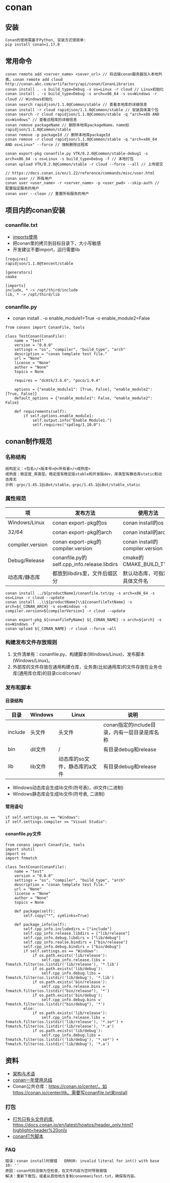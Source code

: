 # conan
## 安装
```
Conan的使用需基于Python, 安装方式很简单:
pip install conan=1.17.0
```

## 常用命令
```
conan remote add <server_name> <sever_url> // 将远端conan服务器加入本地列表。conan remote add cloud http://conan.abc.com/artifactory/api/conan/ConanLibraries
conan install . -s build_type=Debug -s os=Linux -r cloud // Linux初始化
conan install . -s build_type=Debug -s arch=x86_64 -s os=Windows -r cloud // Windows初始化
conan search rapidjson/1.1.0@Common/stable // 查看本地库的详细信息
conan install -r cloud rapidjson/1.1.0@Common/stable // 安装具体某个包
conan search -r cloud rapidjson/1.1.0@Common/stable -q "arch=x86 AND os=Windows" // 查看远程库的详细信息
conan remove packageName // 删除本地库packageName，name如rapidjson/1.1.0@Common/stable
conan remove -p packageId // 删除本地库packageId
conan remove -r cloud rapidjson/1.1.0@Common/stable -q "arch=x86_64 AND os=Linux" --force // 强制删除远程库

conan export-pkg conanfile.py VTK/8.2.0@Common/stable-debug1 -s arch=x86_64 -s os=Linux -s build_type=Debug -f // 本地打包
conan upload VTK/8.2.0@Common/stable -r cloud --force --all // 上传提交

// https://docs.conan.io/en/1.22/reference/commands/misc/user.html
conan user // 所有用户
conan user <user_name> -r <server_name> -p <user_pwd> --skip-auth // 配置指定服务的用户
conan user --clean // 重置所有服务的用户
```

## 项目内的conan安装
### conanfile.txt
* [imports使用](https://cloud.tencent.com/developer/article/1979298)
* 把conan里的拷贝到目标目录下，大小写敏感
* 开发建议不要import，运行需要lib

```
[requires]
rapidjson/1.1.0@tencent/stable

[generators]
cmake

[imports]
include, * -> /opt/third/include
lib, * -> /opt/third/lib
```

### conanfile.py
* conan install . -o enable_module1=True -o enable_module2=False

```
from conans import ConanFile, tools

class TestConan(ConanFile):
    name = "test"
    version = "0.0.0"
    settings = "os", "compiler", "build_type", "arch"
    description = "conan template test file."
    url = "None"
    license = "None"
    author = "None"
    topics = None

    requires = "dcmtk/3.6.6", "poco/1.9.4"

    options = {"enable_module1": [True, False], "enable_module2": [True, False]}
    default_options = {"enable_module1": False, "enable_module2": False}

    def requirements(self):
        if self.options.enable_module1:
            self.output.info("Enable Module1.")
            self.requires("spdlog/1.10.0")
```

## conan制作规范
### 名称结构
```
结构定义：<包名>/<版本号>@<所有者>/<成熟度>
成熟度：稳定度_库类型。稳定度有稳定版stable和开发版dev，库类型有静态库static和动态库无
示例：grpc/1.45.1@iBot/stable，grpc/1.45.1@iBot/stable_static
```

### 属性规范
| 项 | 发布方法 | 使用方法 |
| - | - | - |
| Windows/Linux | conan export-pkg的os | conan install的os |
| 32/64 | conan export-pkg的arch | conan install的arch |
| compiler.version | conan export-pkg的compiler.version | conan install的compiler.version |
| Debug/Release |  conanfile.py的self.cpp_info.release.libdirs | cmake的CMAKE_BUILD_TYPE |
| 动态库/静态库 | 都放到libdirs里，文件后缀区分 | 默认动态库，可指定具体文件名 |

```
conan install ../${productName}/conanfile.txt/py -s arch=x86_64 -s os=Linux -r cloud --update
conan install ..\\${productName}\\${conanfileTxtName} -s arch=${_CONAN_ARCH} -s os=Windows -s compiler.version=${compilerVersion} -r cloud --update

conan export-pkg ${conanfilePyName} ${_CONAN_NAME} -s arch=${arch} -s os=Windows -f
conan upload ${_CONAN_NAME} -r cloud --force —all
```

### 构建发布文件存放规则
1. 文件清单有：conanfile.py、构建脚本(Windows/Linux)、发布脚本(Windows/Linux)。
1. 外部库的文件存放在通用构建仓库，业务类(比如通用库)的文件存放在业务仓库(通用库仓库)的目录cicd/conan/

### 发布和脚本
#### 目录结构
| 目录 | Windows | Linux | 说明 |
| - | - | - | - |
| include | 头文件 | 头文件 | conan指定的include目录，内有一层目录是库名称 |
| bin | dll文件 | / | 有目录debug和release |
| lib | lib文件 | 动态库的so文件，静态库的a文件 | 有目录debug和release |

* Windows动态库会生成lib文件(符号表)，dll文件(二进制)
* Windows静态库会生成lib文件(符号表, 二进制)

#### 常用语句
```
if self.settings.os == "Windows":
if self.settings.compiler == "Visual Studio":
```

#### conanfile.py文件
```
from conans import ConanFile, tools
import shutil
import os
import fnmatch

class TestConan(ConanFile):
    name = "test"
    version = "0.0.0"
    settings = "os", "compiler", "build_type", "arch"
    description = "conan template test file."
    url = "None"
    license = "None"
    author = "None"
    topics = None

    def package(self):
        self.copy("*", symlinks=True)

    def package_info(self):
        self.cpp_info.includedirs = ["include"]
        self.cpp_info.release.libdirs = ["lib/release"]
        self.cpp_info.debug.libdirs = ["lib/debug"]
        self.cpp_info.realse.bindirs = ["bin/release"]
        self.cpp_info.debug.bindirs = ["bin/debug"]
        if self.settings.os == "Windows":
            if os.path.exists('lib/release'):
                self.cpp_info.release.libs = fnmatch.filter(os.listdir('lib/release'), '*.lib')
            if os.path.exists('lib/debug'):
                self.cpp_info.debug.libs = fnmatch.filter(os.listdir('lib/debug'), '*.lib')
            if os.path.exists('bin/release'):
                self.cpp_info.release.bins = fnmatch.filter(os.listdir("bin/release"), '*')
            if os.path.exists('bin/debug'):
                self.cpp_info.debug.bins = fnmatch.filter(os.listdir("bin/debug"), '*')
        else:
            if os.path.exists('lib/release'):
                self.cpp_info.release.libs = fnmatch.filter(os.listdir('lib/release'), '*.so*') + fnmatch.filter(os.listdir('lib/release'), '*.a')
            if os.path.exists('lib/debug'):
                self.cpp_info.debug.libs = fnmatch.filter(os.listdir('lib/debug'), '*.so*') + fnmatch.filter(os.listdir('lib/debug'), '*.a')
```

## 资料
* [架构与术语](https://zhuanlan.zhihu.com/p/360348196)
* [conan一年使用总结](http://zhongpan.tech/2020/01/11/022-one-year-usage-summary-of-conan/)
* Conan公共仓库：https://conan.io/center/，如https://conan.io/center/itk。需要写conanfile.txt来install

### 打包
* [打包只有头文件的库](https://www.cnblogs.com/xl2432/p/11901089.html), https://docs.conan.io/en/latest/howtos/header_only.html?highlight=header%20only
* [conan打包脚本](https://chromium.googlesource.com/external/github.com/google/flatbuffers/+/c0698cc33f1e534bb59c455909b88cc2726089af/conanfile.py)

### FAQ
```
错误：conan install时报错   ERROR: invalid literal for int() with base 10: ''
原因：conan代码没做为空检查，在文件内容为空时导致报错
解决：重新下载包，或者从其他地方复制conanmanifest.txt，确保有内容。
```
